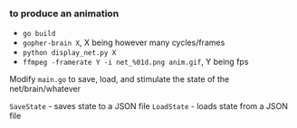 ### to produce an animation

- `go build`
- `gopher-brain X`, X being however many cycles/frames
- `python display_net.py X`
- `ffmpeg -framerate Y -i net_%01d.png anim.gif`, Y being fps

Modify `main.go` to save, load, and stimulate the state of the net/brain/whatever

`SaveState` - saves state to a JSON file
`LoadState` - loads state from a JSON file